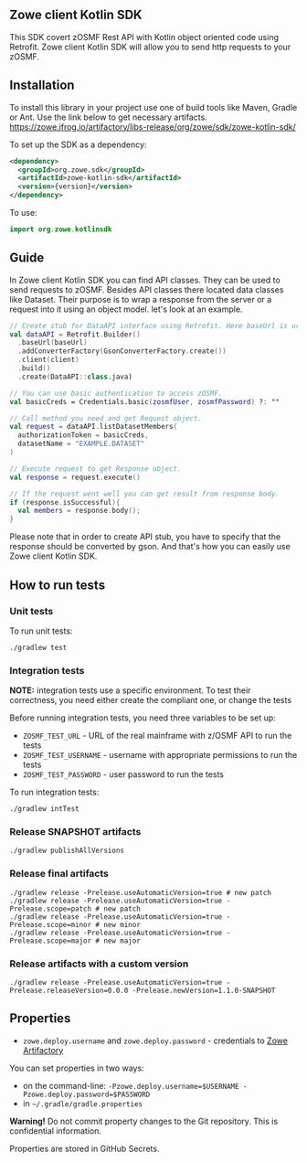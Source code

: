 ## Zowe client Kotlin SDK
This SDK covert zOSMF Rest API with Kotlin object oriented code using Retrofit. Zowe client Kotlin SDK will allow you to send http requests to your zOSMF.

## Installation
To install this library in your project use one of build tools like Maven, Gradle or Ant. Use the link below to get necessary artifacts.
https://zowe.jfrog.io/artifactory/libs-release/org/zowe/sdk/zowe-kotlin-sdk/

To set up the SDK as a dependency:
```xml
<dependency>
  <groupId>org.zowe.sdk</groupId>
  <artifactId>zowe-kotlin-sdk</artifactId>
  <version>{version}</version>
</dependency>
```

To use:
```kotlin
import org.zowe.kotlinsdk
```

## Guide
In Zowe client Kotlin SDK you can find API classes. They can be used to send requests to zOSMF. Besides API classes there located data classes like Dataset. Their purpose is to wrap a response from the server or a request into it using an object model. let's look at an example.
```kotlin
// Create stub for DataAPI interface using Retrofit. Here baseUrl is url of your zOSMF service.
val dataAPI = Retrofit.Builder()
  .baseUrl(baseUrl)
  .addConverterFactory(GsonConverterFactory.create())
  .client(client)
  .build()
  .create(DataAPI::class.java)

// You can use basic authentication to access zOSMF.
val basicCreds = Credentials.basic(zosmfUser, zosmfPassword) ?: ""

// Call method you need and get Request object.
val request = dataAPI.listDatasetMembers(
  authorizationToken = basicCreds,
  datasetName = "EXAMPLE.DATASET"
)

// Execute request to get Response object.
val response = request.execute()

// If the request went well you can get result from response body.
if (response.isSuccessful){
  val members = response.body();
}
```
Please note that in order to create API stub, you have to specify that the response should be converted by gson. And that's how you can easily use Zowe client Kotlin SDK.

## How to run tests

### Unit tests
To run unit tests:
```
./gradlew test
```
### Integration tests
**NOTE:** integration tests use a specific environment. To test their correctness, you need either create the compliant one, or change the tests

Before running integration tests, you need three variables to be set up:
- ``ZOSMF_TEST_URL`` - URL of the real mainframe with z/OSMF API to run the tests
- ``ZOSMF_TEST_USERNAME`` - username with appropriate permissions to run the tests
- ``ZOSMF_TEST_PASSWORD`` - user password to run the tests

To run integration tests:
```
./gradlew intTest
```

### Release SNAPSHOT artifacts

```shell
./gradlew publishAllVersions
```

### Release final artifacts

```shell
./gradlew release -Prelease.useAutomaticVersion=true # new patch
./gradlew release -Prelease.useAutomaticVersion=true -Prelease.scope=patch # new patch
./gradlew release -Prelease.useAutomaticVersion=true -Prelease.scope=minor # new minor
./gradlew release -Prelease.useAutomaticVersion=true -Prelease.scope=major # new major
```

### Release artifacts with a custom version

```shell
./gradlew release -Prelease.useAutomaticVersion=true -Prelease.releaseVersion=0.0.0 -Prelease.newVersion=1.1.0-SNAPSHOT
```

## Properties

- `zowe.deploy.username` and `zowe.deploy.password` - credentials to [Zowe Artifactory](https://zowe.jfrog.io/)

You can set properties in two ways:

- on the command-line: `-Pzowe.deploy.username=$USERNAME -Pzowe.deploy.password=$PASSWORD`
- in `~/.gradle/gradle.properties`

**Warning!** Do not commit property changes to the Git repository. This is confidential information.

Properties are stored in GitHub Secrets.

